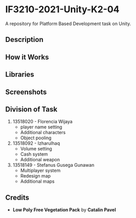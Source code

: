 # IF3210-2021-Unity-K2-04

A repository for Platform Based Development task on Unity.

## Description


## How it Works


## Libraries


## Screenshots


## Division of Task

1. 13518020 - Florencia Wijaya
   + player name setting
   + Additional characters
   + Object pooling
2. 13518092 - Izharulhaq
   + Volume setting
   + Cash system
   + Additional weapon
3. 13518149 - Stefanus Gusega Gunawan
   + Multiplayer system
   + Redesign map
   + Additional maps

## Credits
- <b>Low Poly Free Vegetation Pack</b> by <b>Catalin Pavel</b>
